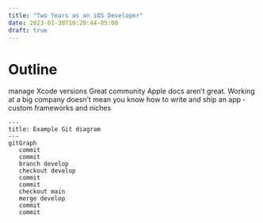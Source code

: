 ```yaml
---
title: "Two Years as an iOS Developer"
date: 2023-01-30T10:20:44-05:00
draft: true
---
```


# Outline

manage Xcode versions
Great community
Apple docs aren’t great. 
Working at a big company doesn’t mean you know how to write and ship an app - custom frameworks and niches

```mermaid
---
title: Example Git diagram
---
gitGraph
   commit
   commit
   branch develop
   checkout develop
   commit
   commit
   checkout main
   merge develop
   commit
   commit
```
